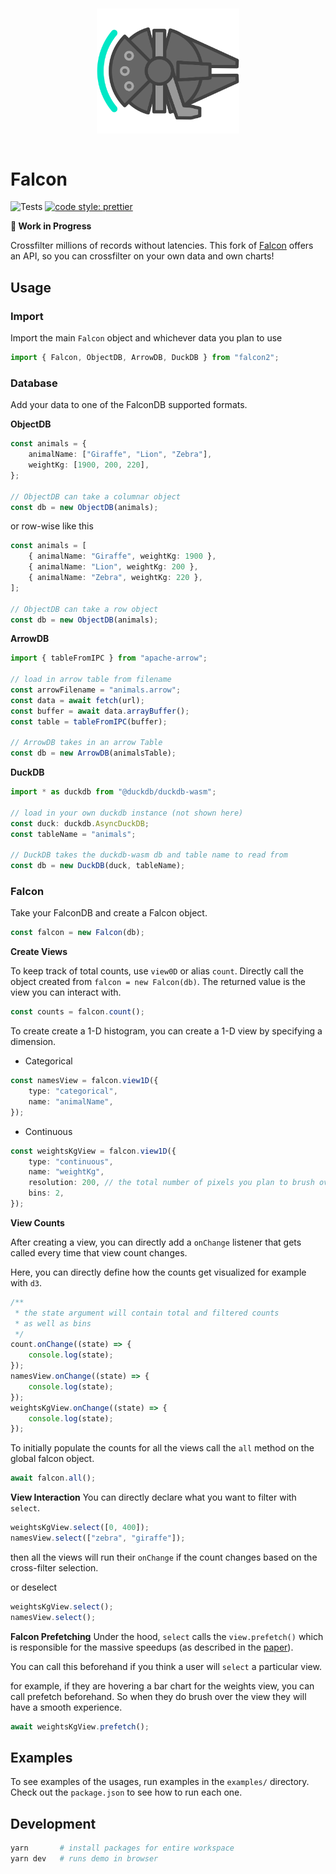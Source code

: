 <p align="center">
  <img src="logo/logo.png" width="200" style="transform: rotate(90deg);">
</p>

# Falcon

![Tests](https://github.com/cmudig/falcon/workflows/Node.js%20CI/badge.svg)
[![code style: prettier](https://img.shields.io/badge/code_style-prettier-ff69b4.svg?style=rounded)](https://github.com/prettier/prettier)

**🚧 Work in Progress**

Crossfilter millions of records without latencies. This fork of [Falcon](https://github.com/vega/falcon) offers an API, so you can crossfilter on your own data and own charts!

## Usage

### Import

Import the main `Falcon` object and whichever data you plan to use

```typescript
import { Falcon, ObjectDB, ArrowDB, DuckDB } from "falcon2";
```

### Database

Add your data to one of the FalconDB supported formats.

**ObjectDB**

```typescript
const animals = {
	animalName: ["Giraffe", "Lion", "Zebra"],
	weightKg: [1900, 200, 220],
};

// ObjectDB can take a columnar object
const db = new ObjectDB(animals);
```

or row-wise like this

```typescript
const animals = [
	{ animalName: "Giraffe", weightKg: 1900 },
	{ animalName: "Lion", weightKg: 200 },
	{ animalName: "Zebra", weightKg: 220 },
];

// ObjectDB can take a row object
const db = new ObjectDB(animals);
```

**ArrowDB**

```typescript
import { tableFromIPC } from "apache-arrow";

// load in arrow table from filename
const arrowFilename = "animals.arrow";
const data = await fetch(url);
const buffer = await data.arrayBuffer();
const table = tableFromIPC(buffer);

// ArrowDB takes in an arrow Table
const db = new ArrowDB(animalsTable);
```

**DuckDB**

```typescript
import * as duckdb from "@duckdb/duckdb-wasm";

// load in your own duckdb instance (not shown here)
const duck: duckdb.AsyncDuckDB;
const tableName = "animals";

// DuckDB takes the duckdb-wasm db and table name to read from
const db = new DuckDB(duck, tableName);
```

### Falcon

Take your FalconDB and create a Falcon object.

```typescript
const falcon = new Falcon(db);
```

**Create Views**

To keep track of total counts, use `view0D` or alias `count`. Directly call the object created from `falcon = new Falcon(db)`. The returned value is the view you can interact with.

```typescript
const counts = falcon.count();
```

To create create a 1-D histogram, you can create a 1-D view by specifying a dimension.

-   Categorical

```typescript
const namesView = falcon.view1D({
	type: "categorical",
	name: "animalName",
});
```

-   Continuous

```typescript
const weightsKgView = falcon.view1D({
	type: "continuous",
	name: "weightKg",
	resolution: 200, // the total number of pixels you plan to brush over
	bins: 2,
});
```

**View Counts**

After creating a view, you can directly add a `onChange` listener that gets called every time that view count changes.

Here, you can directly define how the counts get visualized for example with `d3`.

```typescript
/**
 * the state argument will contain total and filtered counts
 * as well as bins
 */
count.onChange((state) => {
	console.log(state);
});
namesView.onChange((state) => {
	console.log(state);
});
weightsKgView.onChange((state) => {
	console.log(state);
});
```

To initially populate the counts for all the views call the `all` method on the global falcon object.

```typescript
await falcon.all();
```

**View Interaction**
You can directly declare what you want to filter with `select`.

```typescript
weightsKgView.select([0, 400]);
namesView.select(["zebra", "giraffe"]);
```

then all the views will run their `onChange` if the count changes based on the cross-filter selection.

or deselect

```typescript
weightsKgView.select();
namesView.select();
```

**Falcon Prefetching**
Under the hood, `select` calls the `view.prefetch()` which is responsible for the massive speedups (as described in the [paper](https://idl.cs.washington.edu/files/2019-Falcon-CHI.pdf)).

You can call this beforehand if you think a user will `select` a particular view.

for example, if they are hovering a bar chart for the weights view, you can call prefetch beforehand. So when they do brush over the view they will have a smooth experience.

```typescript
await weightsKgView.prefetch();
```

## Examples

To see examples of the usages, run examples in the `examples/` directory. Check out the `package.json` to see how to run each one.

## Development

```bash
yarn       # install packages for entire workspace
yarn dev   # runs demo in browser
```
